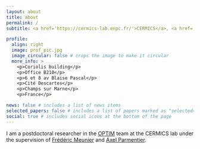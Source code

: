 ```yaml
---
layout: about
title: about
permalink: /
subtitle: <a href='https://cermics-lab.enpc.fr/'>CERMICS</a>, <a href='https://ecoledesponts.fr/'>École nationale des ponts et chaussées</a>.

profile:
  align: right
  image: prof_pic.jpg
  image_circular: false # crops the image to make it circular
  more_info: >
    <p>Coriolis building</p>
    <p>Office B210</p>
    <p>6 et 8 av Blaise Pascal</p>
    <p>Cité Descartes</p>
    <p>Champs sur Marne</p>
    <p>France</p>

news: false # includes a list of news items
selected_papers: false # includes a list of papers marked as "selected={true}"
social: true # includes social icons at the bottom of the page
---
```


I am a postdoctoral researcher in the <a href='https://cermics-lab.enpc.fr/organisation/optimization/'>OPTIM</a> team at the CERMICS lab under the supervision of  <a href='https://cermics.enpc.fr/~meuniefr/'>Frédéric Meunier</a> and <a href='https://axelparmentier.github.io/'>Axel Parmentier</a>.
